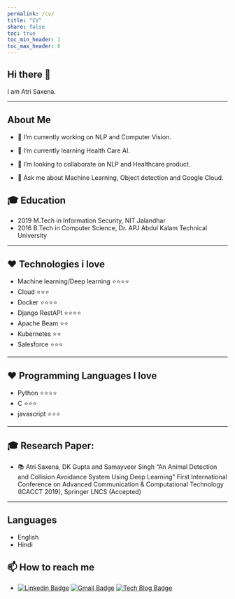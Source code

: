 ```yaml
---
permalink: /cv/
title: "CV"
share: false
toc: true
toc_min_header: 1
toc_max_header: 6
---
```


## Hi there 👋
I am Atri Saxena.

---

## About Me
- 🔭 I’m currently working on NLP and Computer Vision.

- 🌱 I’m currently learning Health Care AI. 

- 👯 I’m looking to collaborate on NLP and Healthcare product. 

- 💬 Ask me about Machine Learning, Object detection and Google Cloud.

## 🎓 Education
* 2019 M.Tech in Information Security, NIT Jalandhar
* 2016 B.Tech in Computer Science, Dr. APJ Abdul Kalam Technical University

---

## :heart: Technologies i love

  - Machine learning/Deep learning :star::star::star::star:
  - Cloud :star::star::star:
  - Docker :star::star::star::star:
  - Django RestAPI :star::star::star::star:
  - Apache Beam :star::star:
  - Kubernetes :star::star:
  - Salesforce :star::star::star:
  
 ---
  
## :heart: Programming Languages I love

  - Python :star::star::star::star:
  - C :star::star::star:
  - javascript :star::star::star:

---

## 🎓 Research Paper: 

  - :books: Atri Saxena, DK Gupta and Samayveer Singh “An Animal Detection and
Collision Avoidance System Using Deep Learning” First International Conference on Advanced Communication & Computational Technology (ICACCT 2019), Springer LNCS (Accepted)

---

## Languages 

  - English 
  - Hindi 

## 📫 How to reach me
- [![Linkedin Badge](https://img.shields.io/badge/-LinkedIn-blue?style=flat-square&logo=Linkedin&logoColor=white&link=https://www.linkedin.com/in/atrisaxena/)](https://www.linkedin.com/in/atrisaxena/)
[![Gmail Badge](https://img.shields.io/badge/-Gmail-d14836?style=flat-square&logo=Gmail&logoColor=white&link=mailto:atrisaxena2@gmail.com)](mailto:atrisaxena2@gmail.com)
[![Tech Blog Badge](http://img.shields.io/badge/-Tech%20blog-black?style=flat-square&logo=github&link=https://atrisaxena.github.io/)](https://atrisaxena.github.io/) 

